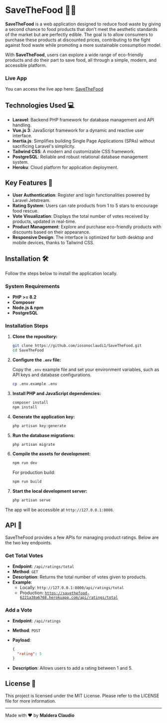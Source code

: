 # SaveTheFood 🍎🥦

**SaveTheFood** is a web application designed to reduce food waste by giving a second chance to food products that don't meet the aesthetic standards of the market but are perfectly edible. The goal is to allow consumers to purchase these products at discounted prices, contributing to the fight against food waste while promoting a more sustainable consumption model.

With **SaveTheFood**, users can explore a wide range of eco-friendly products and do their part to save food, all through a simple, modern, and accessible platform.

### Live App
You can access the live app here: [SaveTheFood](https://savethefood-6221a38a6768.herokuapp.com/)

## Technologies Used 💻

- **Laravel**: Backend PHP framework for database management and API handling.
- **Vue.js 3**: JavaScript framework for a dynamic and reactive user interface.
- **Inertia.js**: Simplifies building Single Page Applications (SPAs) without sacrificing Laravel's simplicity.
- **Tailwind CSS**: A modern and customizable CSS framework.
- **PostgreSQL**: Reliable and robust relational database management system.
- **Heroku**: Cloud platform for application deployment.

## Key Features 🌟

- **User Authentication**: Register and login functionalities powered by Laravel Jetstream.
- **Rating System**: Users can rate products from 1 to 5 stars to encourage food rescue.
- **Vote Visualization**: Displays the total number of votes received by products, updated in real-time.
- **Product Management**: Explore and purchase eco-friendly products with discounts based on their appearance.
- **Responsive Design**: The interface is optimized for both desktop and mobile devices, thanks to Tailwind CSS.

## Installation 🛠️

Follow the steps below to install the application locally.

### System Requirements

- **PHP >= 8.2**
- **Composer**
- **Node.js & npm**
- **PostgreSQL**

### Installation Steps

1. **Clone the repository:**

    ```bash
    git clone https://github.com/iosonoclaudi1/SaveTheFood.git
    cd SaveTheFood
    ```

2. **Configure the `.env` file:**

    Copy the `.env` example file and set your environment variables, such as API keys and database configurations.

    ```bash
    cp .env.example .env
    ```

3. **Install PHP and JavaScript dependencies:**

    ```bash
    composer install
    npm install
    ```

4. **Generate the application key:**

    ```bash
    php artisan key:generate
    ```

5. **Run the database migrations:**

    ```bash
    php artisan migrate
    ```

6. **Compile the assets for development:**

    ```bash
    npm run dev
    ```

    For production build:

    ```bash
    npm run build
    ```

7. **Start the local development server:**

    ```bash
    php artisan serve
    ```

The app will be accessible at `http://127.0.0.1:8000`.

## API 📡

SaveTheFood provides a few APIs for managing product ratings. Below are the two key endpoints.

### Get Total Votes

- **Endpoint**: `/api/ratings/total`
- **Method**: `GET`
- **Description**: Returns the total number of votes given to products.
- **Example**:
  - Locally: `http://127.0.0.1:8000/api/ratings/total`
  - Production: [`https://savethefood-6221a38a6768.herokuapp.com/api/ratings/total`](https://savethefood-6221a38a6768.herokuapp.com/api/ratings/total)

### Add a Vote

- **Endpoint**: `/api/ratings`
- **Method**: `POST`
- **Payload**:

    ```json
    {
      "rating": 5
    }
    ```

- **Description**: Allows users to add a rating between 1 and 5.

## License 📄

This project is licensed under the MIT License. Please refer to the LICENSE file for more information.

---

Made with ❤️ by **Maldera Claudio**
